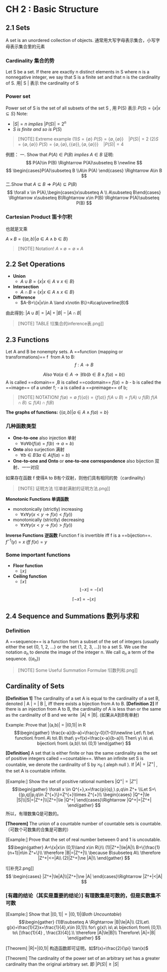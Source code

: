 # CH 2 : Basic Structure
## 2.1 Sets
A set is an unordered collection of objects.
通常用大写字母表示集合，小写字母表示集合里的元素

### Cardinality 集合的势
Let S be a set. If there are exactly n distinct elements in S where n is a nonnegative integer, we say that S is a finite set and that n is the cardinality of S.
用| S | 表示 the cardinality of S

### Power set
Power set of S is the set of all subsets of the set S , 用 P(S) 表示
$P(S)=\{x|x\subseteq S\}$
Note:
- $|S|=n\ implies\ |P(S)|=2^n$
- $S\ is\ finite\ and\ so\ is\ P(S)$

> [!NOTE] Extreme example
> (1)$S=\{\emptyset\}$
>    $P(S)=\{\emptyset ,\{\emptyset\}\}\ \ \ \ |P(S)|=2$ 
> (2)$S=\{\emptyset ,\{\emptyset\}\}$ 
> $P(S)=\{\emptyset , \{\emptyset \} , \{\{\emptyset\}\} , \{\emptyset ,\{\emptyset\}\}\}\ \ \ \ |P(S)|=4$

例题：
一. Show that $P(A)\in P(B)\ implies\ A\in B$
证明:
$$
P(A)\in P(B) \Rightarrow P(A)\subseteq B \newline $$
$$
\begin{cases}P(A)\subseteq B \\A\in P(A) \end{cases} \Rightarrow A\in B 
$$
二.Show that $A\subseteq B \Rightarrow P(A)\subseteq P(B)$
$$
\forall x \in P(A),\begin{cases}x\subseteq A \\ A\subseteq B\end{cases} \Rightarrow x\subseteq B\Rightarrow x\in P(B) \Rightarrow P(A)\subseteq P(B)
$$
### Cartesian Product 笛卡尔积

也就是叉乘

$A\times B=\{(a,b)|a\in A\land b\in B\}$

> [!NOTE] Notation!
>$A\times \emptyset =\emptyset \times A$


## 2.2 Set Operations

- **Union** 
	- $A\cup B=\{x|x\in A\lor x\in B\}$
- **Intersection**
	- $A\cap B=\{x|x\in A \land x\in B\}$
- **Difference**
	- $A-B=\{x|x\in A \land x\notin B\}=A\cap\overline{B}$

由此得到:
$|A\cup B|=|A|+|B|-|A\cap B|$


> [!NOTE] TABLE
> ![[集合的inference表.png]]


## 2.3 Functions
Let A and B be nonempty sets. A ==function (mapping or transformations)== f  from A to B:
$$
f:A\to B
$$

$$
Also\ \forall a(a\in A\to \exists !b(b\in B\land f(a)=b))
$$
A is called ==domain== ,B is called ==codomain==
$f(a)=b$ 
	- b is called the ==image== of a under f;
	- a is called a ==preimage== of b;

> [!NOTE] NOTATION!
> $f(\emptyset)=\emptyset$
> $f(\{a\})=\{f(a)\}$
> $f(A\cup B)=f(A)\cup f(B)$
> $f(A\cap B)\subseteq f(A)\cap f(B)$

**The graphs of functions:**
$\{(a,b)|a\in A \land f(a)=b\}$

### 几种函数类型
- **One-to-one** also injection 单射
	- $\forall a\forall b(f(a)=f(b)\to a=b)$
- **Onto** also surjection 满射
	- $\forall b\in B \exists a \in A(f(a)=b)$
- **One-to-one and Onto** or **one-to-one correspondence** also bijection 双射、一一对应

如果存在函数 f 使得A to B有个双射，则他们具有相同的势（cardinality）

> [!NOTE] 证明方法
> ![[单射满射的证明方法.png]]


**Monotonic Functions 单调函数**
- monotonically (strictly) increasing
	- $\forall x \forall y(x<y\to f(x)<f(y))$
- monotonically (strictly) decreasing
	- $\forall x \forall y(x<y\to f(x)>f(y))$

**Inverse Functions 逆函数**
Function f is invertible iff f is a ==bijection==.
$f^{-1}(y)=x\ iff\ f(x)=y$

### Some important functions
- **Floor function**
	- $\lfloor x\rfloor$
- **Ceiling function**
	- $\lceil x\rceil$
$$
\lfloor -x\rfloor =-\lceil x\rceil
$$

$$
\lceil -x\rceil=-\lfloor x\rfloor
$$
## 2.4 Sequence and Summations 数列与求和

### Definition
A ==sequence== is a function from a subset of the set of integers (usually either the set {0, 1, 2, …} or the set {1, 2, 3, …}) to a set S. We use the notation $a_n$ to denote the image of the integer n. We call $a_n$ a term of the sequence. ($\{a_n\}$)
> [!NOTE] Some Useful Summation Formulae
> ![[数列和.png]]

## Cardinality of Sets
**[Definition 1]** The cardinality of a set A is equal to the cardinality of a set B, denoted | A | = | B |, iff there exists a bijection from A to B.
**[Definition 2]** If there is an injection from A to B, the cardinality of A is less than or the same as the cardinality of B and we write  |A| ≤ |B|. (如果从A到B有单射)

Example:
Prove that |(a,b)| = |(0,1)| in R
$$\begin{gather}
\frac{x-a}{b-a}=\frac{y-0}{1-0}\newline
Let\ f\ be\ function\ from\ A\ to\ B\ that\ y=f(x)=\frac{x-a}{b-a}\\
Then\ y\ is\ a\ bijection\ from\ (a,b)\ to\ (0,1)
\end{gather}
$$

**[Definition]** A set that is either finite or has the same cardinality as the set of positive integers called ==countable==.
	When an infinite set S is countable, we denote the cardinality of S by $\aleph _0$ ( aleph null ).
	If $|A|=|Z^+|$ , the set A is countable infinite.

[Example:]
	Show the set of positive rational numbers $|Q^+|=|Z^+|$
$$\begin{gather}
\forall x \in Q^{+},x=\frac{p}{q},\ p,q\in Z^+
\\Let S=\{(p,q)|p,q\in Z^{+}\}=Z^{+}\times Z^{+}\\
\begin{cases} |Q^+|\le |S|\\|S|=|Z^+|\\|Z^+|\le |Q^+|
\end{cases}\Rightarrow |Q^+|=|Z^+|
\end{gather}
$$
所以，有理数集Q是可数的。

**[Theorem]** The union of a countable number of countable sets is countable.（可数个可数集的合集是可数的）

[Example:]
	Prove that the set of real number between 0 and 1 is uncoutable.
$$\begin{gather}
A=\{x|x\in (0,1)\land x\in R\}\\
(1)|Z^+|\le|A|\\
B=\{\frac{1}{n+1}|n\in Z^+\}\\
\therefore |B|=|Z^+|\\
\because B\subseteq A\\
\therefore |Z^+|<=|A\\
(2)|Z^+|\ne |A|\\
\end{gather}
$$


![[补充2.png]]
$$
\begin{cases} |Z^+|\le|A|\\|Z^+|\ne |A|
\end{cases}\Rightarrow |Z^+|<|A|
$$

### **[有趣的结论（其实是重要的结论）]** 有理数集是可数的，但是实数集不可数


[Example:]
	Show that $|[0,1]|=|(0,1)|(Both\ Uncountable)$
$$\begin{gather}
(1)B\subseteq A \Rightarrow |B|\le|A|\\
(2)Let\ g(x)=\frac{1}{2}x+\frac{1}{4},x\in [0,1]\\
for\ g(x)\ is\ a\ bijection\ from\ [0,1]\ to\ [\frac{1}{4} , \frac{3}{4}].\\
\therefore |A|\le|B|\\
Therefore\ |A|=|B|
\end{gather}
$$


[Theorem] |R|=|(0,1)|
	构造函数即可证明，如$f(x)=\frac{2}{\pi} \tan(x)$

[Theorem] The cardinality of the power set of an arbitrary set has a greater cardinality than the original arbitrary set.
即 $|P(S)|\ge |S|$
